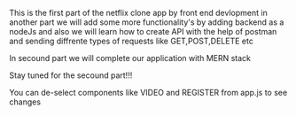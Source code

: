 This is the first part of the netflix clone app by front end devlopment in another part we will add some more functionality's by adding backend as a nodeJs and also we will learn how to create API with the help of postman and sending diffrente types of requests like GET,POST,DELETE etc

In secound part we will complete our application with MERN stack 

Stay tuned for the secound part!!!

You can de-select components like VIDEO and REGISTER from app.js to see changes

